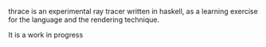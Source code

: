 thrace is an experimental ray tracer written in haskell, as a learning exercise for the language and the rendering technique. 

It is a work in progress
